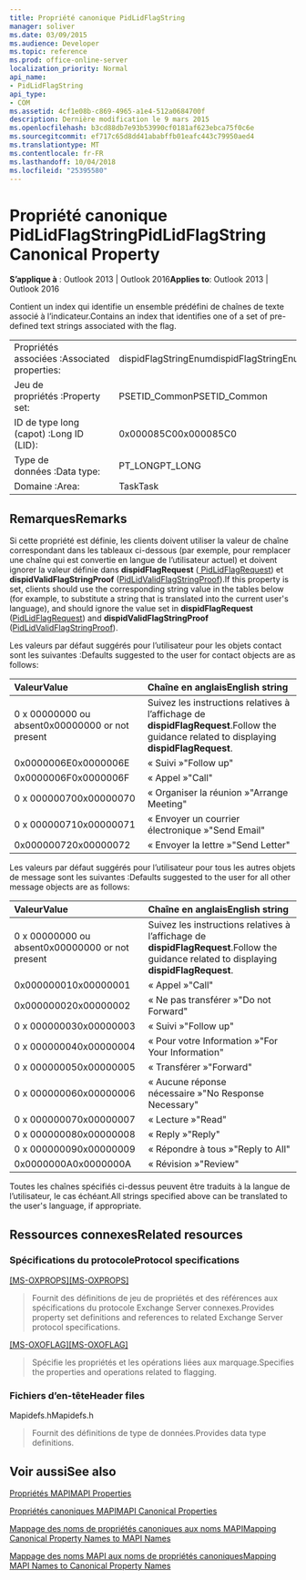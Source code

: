 ```yaml
---
title: Propriété canonique PidLidFlagString
manager: soliver
ms.date: 03/09/2015
ms.audience: Developer
ms.topic: reference
ms.prod: office-online-server
localization_priority: Normal
api_name:
- PidLidFlagString
api_type:
- COM
ms.assetid: 4cf1e08b-c869-4965-a1e4-512a0684700f
description: Dernière modification le 9 mars 2015
ms.openlocfilehash: b3cd88db7e93b53990cf0181af623ebca75f0c6e
ms.sourcegitcommit: ef717c65d8dd41ababffb01eafc443c79950aed4
ms.translationtype: MT
ms.contentlocale: fr-FR
ms.lasthandoff: 10/04/2018
ms.locfileid: "25395580"
---
```

# <a name="pidlidflagstring-canonical-property"></a><span data-ttu-id="f4a6b-103">Propriété canonique PidLidFlagString</span><span class="sxs-lookup"><span data-stu-id="f4a6b-103">PidLidFlagString Canonical Property</span></span>

  
  
<span data-ttu-id="f4a6b-104">**S’applique à** : Outlook 2013 | Outlook 2016</span><span class="sxs-lookup"><span data-stu-id="f4a6b-104">**Applies to**: Outlook 2013 | Outlook 2016</span></span> 
  
<span data-ttu-id="f4a6b-105">Contient un index qui identifie un ensemble prédéfini de chaînes de texte associé à l’indicateur.</span><span class="sxs-lookup"><span data-stu-id="f4a6b-105">Contains an index that identifies one of a set of pre-defined text strings associated with the flag.</span></span>
  
|||
|:-----|:-----|
|<span data-ttu-id="f4a6b-106">Propriétés associées :</span><span class="sxs-lookup"><span data-stu-id="f4a6b-106">Associated properties:</span></span>  <br/> |<span data-ttu-id="f4a6b-107">dispidFlagStringEnum</span><span class="sxs-lookup"><span data-stu-id="f4a6b-107">dispidFlagStringEnum</span></span>  <br/> |
|<span data-ttu-id="f4a6b-108">Jeu de propriétés :</span><span class="sxs-lookup"><span data-stu-id="f4a6b-108">Property set:</span></span>  <br/> |<span data-ttu-id="f4a6b-109">PSETID_Common</span><span class="sxs-lookup"><span data-stu-id="f4a6b-109">PSETID_Common</span></span>  <br/> |
|<span data-ttu-id="f4a6b-110">ID de type long (capot) :</span><span class="sxs-lookup"><span data-stu-id="f4a6b-110">Long ID (LID):</span></span>  <br/> |<span data-ttu-id="f4a6b-111">0x000085C0</span><span class="sxs-lookup"><span data-stu-id="f4a6b-111">0x000085C0</span></span>  <br/> |
|<span data-ttu-id="f4a6b-112">Type de données :</span><span class="sxs-lookup"><span data-stu-id="f4a6b-112">Data type:</span></span>  <br/> |<span data-ttu-id="f4a6b-113">PT_LONG</span><span class="sxs-lookup"><span data-stu-id="f4a6b-113">PT_LONG</span></span>  <br/> |
|<span data-ttu-id="f4a6b-114">Domaine :</span><span class="sxs-lookup"><span data-stu-id="f4a6b-114">Area:</span></span>  <br/> |<span data-ttu-id="f4a6b-115">Task</span><span class="sxs-lookup"><span data-stu-id="f4a6b-115">Task</span></span>  <br/> |
   
## <a name="remarks"></a><span data-ttu-id="f4a6b-116">Remarques</span><span class="sxs-lookup"><span data-stu-id="f4a6b-116">Remarks</span></span>

<span data-ttu-id="f4a6b-117">Si cette propriété est définie, les clients doivent utiliser la valeur de chaîne correspondant dans les tableaux ci-dessous (par exemple, pour remplacer une chaîne qui est convertie en langue de l’utilisateur actuel) et doivent ignorer la valeur définie dans **dispidFlagRequest** ([ PidLidFlagRequest](pidlidflagrequest-canonical-property.md)) et **dispidValidFlagStringProof** ([PidLidValidFlagStringProof](pidlidvalidflagstringproof-canonical-property.md)).</span><span class="sxs-lookup"><span data-stu-id="f4a6b-117">If this property is set, clients should use the corresponding string value in the tables below (for example, to substitute a string that is translated into the current user's language), and should ignore the value set in **dispidFlagRequest** ([PidLidFlagRequest](pidlidflagrequest-canonical-property.md)) and **dispidValidFlagStringProof** ([PidLidValidFlagStringProof](pidlidvalidflagstringproof-canonical-property.md)).</span></span> 
  
<span data-ttu-id="f4a6b-118">Les valeurs par défaut suggérés pour l’utilisateur pour les objets contact sont les suivantes :</span><span class="sxs-lookup"><span data-stu-id="f4a6b-118">Defaults suggested to the user for contact objects are as follows:</span></span>
  
|<span data-ttu-id="f4a6b-119">**Valeur**</span><span class="sxs-lookup"><span data-stu-id="f4a6b-119">**Value**</span></span>|<span data-ttu-id="f4a6b-120">**Chaîne en anglais**</span><span class="sxs-lookup"><span data-stu-id="f4a6b-120">**English string**</span></span>|
|:-----|:-----|
|<span data-ttu-id="f4a6b-121">0 x 00000000 ou absent</span><span class="sxs-lookup"><span data-stu-id="f4a6b-121">0x00000000 or not present</span></span>  <br/> | <span data-ttu-id="f4a6b-122">Suivez les instructions relatives à l’affichage de **dispidFlagRequest**.</span><span class="sxs-lookup"><span data-stu-id="f4a6b-122">Follow the guidance related to displaying **dispidFlagRequest**.</span></span>  <br/> |
|<span data-ttu-id="f4a6b-123">0x0000006E</span><span class="sxs-lookup"><span data-stu-id="f4a6b-123">0x0000006E</span></span>  <br/> |<span data-ttu-id="f4a6b-124">« Suivi »</span><span class="sxs-lookup"><span data-stu-id="f4a6b-124">"Follow up"</span></span>  <br/> |
|<span data-ttu-id="f4a6b-125">0x0000006F</span><span class="sxs-lookup"><span data-stu-id="f4a6b-125">0x0000006F</span></span>  <br/> |<span data-ttu-id="f4a6b-126">« Appel »</span><span class="sxs-lookup"><span data-stu-id="f4a6b-126">"Call"</span></span>  <br/> |
|<span data-ttu-id="f4a6b-127">0 x 00000070</span><span class="sxs-lookup"><span data-stu-id="f4a6b-127">0x00000070</span></span>  <br/> |<span data-ttu-id="f4a6b-128">« Organiser la réunion »</span><span class="sxs-lookup"><span data-stu-id="f4a6b-128">"Arrange Meeting"</span></span>  <br/> |
|<span data-ttu-id="f4a6b-129">0 x 00000071</span><span class="sxs-lookup"><span data-stu-id="f4a6b-129">0x00000071</span></span>  <br/> |<span data-ttu-id="f4a6b-130">« Envoyer un courrier électronique »</span><span class="sxs-lookup"><span data-stu-id="f4a6b-130">"Send Email"</span></span>  <br/> |
|<span data-ttu-id="f4a6b-131">0x00000072</span><span class="sxs-lookup"><span data-stu-id="f4a6b-131">0x00000072</span></span>  <br/> |<span data-ttu-id="f4a6b-132">« Envoyer la lettre »</span><span class="sxs-lookup"><span data-stu-id="f4a6b-132">"Send Letter"</span></span>  <br/> |
   
<span data-ttu-id="f4a6b-133">Les valeurs par défaut suggérés pour l’utilisateur pour tous les autres objets de message sont les suivantes :</span><span class="sxs-lookup"><span data-stu-id="f4a6b-133">Defaults suggested to the user for all other message objects are as follows:</span></span>
  
|<span data-ttu-id="f4a6b-134">**Valeur**</span><span class="sxs-lookup"><span data-stu-id="f4a6b-134">**Value**</span></span>|<span data-ttu-id="f4a6b-135">**Chaîne en anglais**</span><span class="sxs-lookup"><span data-stu-id="f4a6b-135">**English string**</span></span>|
|:-----|:-----|
|<span data-ttu-id="f4a6b-136">0 x 00000000 ou absent</span><span class="sxs-lookup"><span data-stu-id="f4a6b-136">0x00000000 or not present</span></span>  <br/> | <span data-ttu-id="f4a6b-137">Suivez les instructions relatives à l’affichage de **dispidFlagRequest**.</span><span class="sxs-lookup"><span data-stu-id="f4a6b-137">Follow the guidance related to displaying **dispidFlagRequest**.</span></span>  <br/> |
|<span data-ttu-id="f4a6b-138">0x00000001</span><span class="sxs-lookup"><span data-stu-id="f4a6b-138">0x00000001</span></span>  <br/> |<span data-ttu-id="f4a6b-139">« Appel »</span><span class="sxs-lookup"><span data-stu-id="f4a6b-139">"Call"</span></span>  <br/> |
|<span data-ttu-id="f4a6b-140">0x00000002</span><span class="sxs-lookup"><span data-stu-id="f4a6b-140">0x00000002</span></span>  <br/> |<span data-ttu-id="f4a6b-141">« Ne pas transférer »</span><span class="sxs-lookup"><span data-stu-id="f4a6b-141">"Do not Forward"</span></span>  <br/> |
|<span data-ttu-id="f4a6b-142">0 x 00000003</span><span class="sxs-lookup"><span data-stu-id="f4a6b-142">0x00000003</span></span>  <br/> |<span data-ttu-id="f4a6b-143">« Suivi »</span><span class="sxs-lookup"><span data-stu-id="f4a6b-143">"Follow up"</span></span>  <br/> |
|<span data-ttu-id="f4a6b-144">0 x 00000004</span><span class="sxs-lookup"><span data-stu-id="f4a6b-144">0x00000004</span></span>  <br/> |<span data-ttu-id="f4a6b-145">« Pour votre Information »</span><span class="sxs-lookup"><span data-stu-id="f4a6b-145">"For Your Information"</span></span>  <br/> |
|<span data-ttu-id="f4a6b-146">0 x 00000005</span><span class="sxs-lookup"><span data-stu-id="f4a6b-146">0x00000005</span></span>  <br/> |<span data-ttu-id="f4a6b-147">« Transférer »</span><span class="sxs-lookup"><span data-stu-id="f4a6b-147">"Forward"</span></span>  <br/> |
|<span data-ttu-id="f4a6b-148">0 x 00000006</span><span class="sxs-lookup"><span data-stu-id="f4a6b-148">0x00000006</span></span>  <br/> |<span data-ttu-id="f4a6b-149">« Aucune réponse nécessaire »</span><span class="sxs-lookup"><span data-stu-id="f4a6b-149">"No Response Necessary"</span></span>  <br/> |
|<span data-ttu-id="f4a6b-150">0 x 00000007</span><span class="sxs-lookup"><span data-stu-id="f4a6b-150">0x00000007</span></span>  <br/> |<span data-ttu-id="f4a6b-151">« Lecture »</span><span class="sxs-lookup"><span data-stu-id="f4a6b-151">"Read"</span></span>  <br/> |
|<span data-ttu-id="f4a6b-152">0 x 00000008</span><span class="sxs-lookup"><span data-stu-id="f4a6b-152">0x00000008</span></span>  <br/> |<span data-ttu-id="f4a6b-153">« Reply »</span><span class="sxs-lookup"><span data-stu-id="f4a6b-153">"Reply"</span></span>  <br/> |
|<span data-ttu-id="f4a6b-154">0 x 00000009</span><span class="sxs-lookup"><span data-stu-id="f4a6b-154">0x00000009</span></span>  <br/> |<span data-ttu-id="f4a6b-155">« Répondre à tous »</span><span class="sxs-lookup"><span data-stu-id="f4a6b-155">"Reply to All"</span></span>  <br/> |
|<span data-ttu-id="f4a6b-156">0x0000000A</span><span class="sxs-lookup"><span data-stu-id="f4a6b-156">0x0000000A</span></span>  <br/> |<span data-ttu-id="f4a6b-157">« Révision »</span><span class="sxs-lookup"><span data-stu-id="f4a6b-157">"Review"</span></span>  <br/> |
   
<span data-ttu-id="f4a6b-158">Toutes les chaînes spécifiés ci-dessus peuvent être traduits à la langue de l’utilisateur, le cas échéant.</span><span class="sxs-lookup"><span data-stu-id="f4a6b-158">All strings specified above can be translated to the user's language, if appropriate.</span></span>
  
## <a name="related-resources"></a><span data-ttu-id="f4a6b-159">Ressources connexes</span><span class="sxs-lookup"><span data-stu-id="f4a6b-159">Related resources</span></span>

### <a name="protocol-specifications"></a><span data-ttu-id="f4a6b-160">Spécifications du protocole</span><span class="sxs-lookup"><span data-stu-id="f4a6b-160">Protocol specifications</span></span>

<span data-ttu-id="f4a6b-161">[[MS-OXPROPS]](https://msdn.microsoft.com/library/f6ab1613-aefe-447d-a49c-18217230b148%28Office.15%29.aspx)</span><span class="sxs-lookup"><span data-stu-id="f4a6b-161">[[MS-OXPROPS]](https://msdn.microsoft.com/library/f6ab1613-aefe-447d-a49c-18217230b148%28Office.15%29.aspx)</span></span>
  
> <span data-ttu-id="f4a6b-162">Fournit des définitions de jeu de propriétés et des références aux spécifications du protocole Exchange Server connexes.</span><span class="sxs-lookup"><span data-stu-id="f4a6b-162">Provides property set definitions and references to related Exchange Server protocol specifications.</span></span>
    
<span data-ttu-id="f4a6b-163">[[MS-OXOFLAG]](https://msdn.microsoft.com/library/f1e50be4-ed30-4c2a-b5cb-8ff3aaaf9b91%28Office.15%29.aspx)</span><span class="sxs-lookup"><span data-stu-id="f4a6b-163">[[MS-OXOFLAG]](https://msdn.microsoft.com/library/f1e50be4-ed30-4c2a-b5cb-8ff3aaaf9b91%28Office.15%29.aspx)</span></span>
  
> <span data-ttu-id="f4a6b-164">Spécifie les propriétés et les opérations liées aux marquage.</span><span class="sxs-lookup"><span data-stu-id="f4a6b-164">Specifies the properties and operations related to flagging.</span></span>
    
### <a name="header-files"></a><span data-ttu-id="f4a6b-165">Fichiers d’en-tête</span><span class="sxs-lookup"><span data-stu-id="f4a6b-165">Header files</span></span>

<span data-ttu-id="f4a6b-166">Mapidefs.h</span><span class="sxs-lookup"><span data-stu-id="f4a6b-166">Mapidefs.h</span></span>
  
> <span data-ttu-id="f4a6b-167">Fournit des définitions de type de données.</span><span class="sxs-lookup"><span data-stu-id="f4a6b-167">Provides data type definitions.</span></span>
    
## <a name="see-also"></a><span data-ttu-id="f4a6b-168">Voir aussi</span><span class="sxs-lookup"><span data-stu-id="f4a6b-168">See also</span></span>



[<span data-ttu-id="f4a6b-169">Propriétés MAPI</span><span class="sxs-lookup"><span data-stu-id="f4a6b-169">MAPI Properties</span></span>](mapi-properties.md)
  
[<span data-ttu-id="f4a6b-170">Propriétés canoniques MAPI</span><span class="sxs-lookup"><span data-stu-id="f4a6b-170">MAPI Canonical Properties</span></span>](mapi-canonical-properties.md)
  
[<span data-ttu-id="f4a6b-171">Mappage des noms de propriétés canoniques aux noms MAPI</span><span class="sxs-lookup"><span data-stu-id="f4a6b-171">Mapping Canonical Property Names to MAPI Names</span></span>](mapping-canonical-property-names-to-mapi-names.md)
  
[<span data-ttu-id="f4a6b-172">Mappage des noms MAPI aux noms de propriétés canoniques</span><span class="sxs-lookup"><span data-stu-id="f4a6b-172">Mapping MAPI Names to Canonical Property Names</span></span>](mapping-mapi-names-to-canonical-property-names.md)

